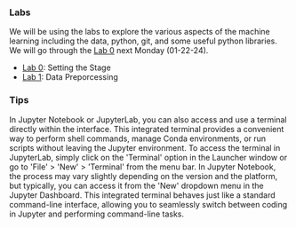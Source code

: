 ### Labs
We will be using the labs to explore the various aspects of the machine learning including the data, python, git, and some useful python libraries. We will go through the [Lab 0](lab0.md) next Monday (01-22-24).
- [Lab 0](lab0.md): Setting the Stage
- [Lab 1](lab1.md): Data Preporcessing

### Tips
In Jupyter Notebook or JupyterLab, you can also access and use a terminal directly within the interface. This integrated terminal provides a convenient way to perform shell commands, manage Conda environments, or run scripts without leaving the Jupyter environment. To access the terminal in JupyterLab, simply click on the 'Terminal' option in the Launcher window or go to 'File' > 'New' > 'Terminal' from the menu bar. In Jupyter Notebook, the process may vary slightly depending on the version and the platform, but typically, you can access it from the 'New' dropdown menu in the Jupyter Dashboard. This integrated terminal behaves just like a standard command-line interface, allowing you to seamlessly switch between coding in Jupyter and performing command-line tasks.
